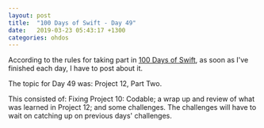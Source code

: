 ```yaml
---
layout: post
title:  "100 Days of Swift - Day 49"
date:   2019-03-23 05:43:17 +1300
categories: ohdos
---
```

According to the rules for taking part in [100 Days of Swift](https://www.hackingwithswift.com/100), as soon as I've finished each day, I have to post about it.

The topic for Day 49 was: Project 12, Part Two.

This consisted of: Fixing Project 10: Codable; a wrap up and review of what was learned in Project 12; and some challenges. The challenges will have to wait on catching up on previous days' challenges.
